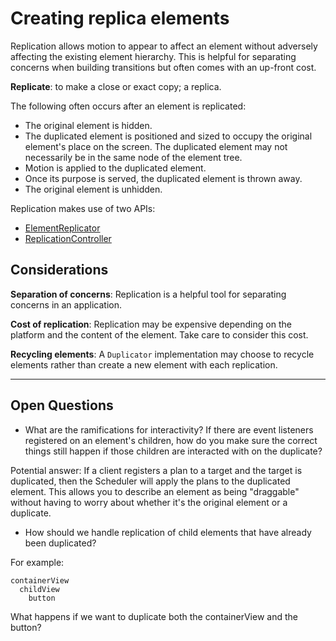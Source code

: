 # Creating replica elements

Replication allows motion to appear to affect an element without adversely affecting the existing element hierarchy. This is helpful for separating concerns when building transitions but often comes with an up-front cost.

**Replicate**: to make a close or exact copy; a replica.

The following often occurs after an element is replicated:

- The original element is hidden.
- The duplicated element is positioned and sized to occupy the original element's place on the screen. The duplicated element may not necessarily be in the same node of the element tree.
- Motion is applied to the duplicated element.
- Once its purpose is served, the duplicated element is thrown away.
- The original element is unhidden.

Replication makes use of two APIs:

- [ElementReplicator](duplicator.md)
- [ReplicationController](replication_controller.md)

## Considerations

**Separation of concerns**: Replication is a helpful tool for separating concerns in an application.

**Cost of replication**: Replication may be expensive depending on the platform and the content of the element. Take care to consider this cost.

**Recycling elements**: A `Duplicator` implementation may choose to recycle elements rather than create a new element with each replication.

---

## Open Questions ##

- What are the ramifications for interactivity?  If there are event listeners registered on an element's children, how do you make sure the correct things still happen if those children are interacted with on the duplicate?

Potential answer: If a client registers a plan to a target and the target is duplicated, then the Scheduler will apply the plans to the duplicated element. This allows you to describe an element as being "draggable" without having to worry about whether it's the original element or a duplicate.

- How should we handle replication of child elements that have already been duplicated?

For example:

    containerView
      childView
        button

What happens if we want to duplicate both the containerView and the button?
